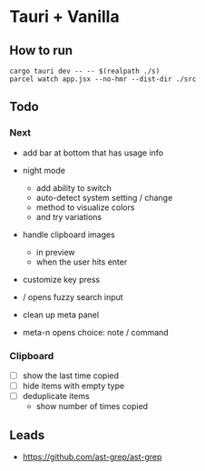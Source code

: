 # Tauri + Vanilla

## How to run

```
cargo tauri dev -- -- $(realpath ./s)
parcel watch app.jsx --no-hmr --dist-dir ./src
```

## Todo

### Next

- add bar at bottom that has usage info

- night mode
    - add ability to switch
    - auto-detect system setting / change
    - method to visualize colors
    - and try variations

- handle clipboard images
    - in preview
    - when the user hits enter

- customize key press

- / opens fuzzy search input

- clean up meta panel


- meta-n opens choice: note / command

### Clipboard

- [ ] show the last time copied
- [ ] hide items with empty type
- [ ] deduplicate items
    - show number of times copied

## Leads

- https://github.com/ast-grep/ast-grep

